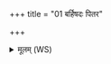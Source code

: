 +++
title = "01 बर्हिषदः पितर"

+++
<details><summary>मूलम् (WS)</summary>

बर्हिषदः पितर ऊत्यर्वागिमा वो हव्या चकृमा जुषध्वम् ।  
त आ गतावसा शन्तमेनाधा नः शं योररपो दधात् ॥ १ ॥
</details>